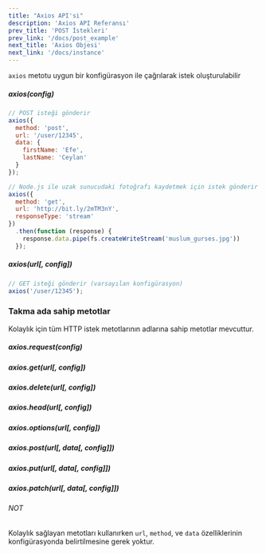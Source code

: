 ```yaml
---
title: "Axios API'si"
description: 'Axios API Referansı'
prev_title: 'POST İstekleri'
prev_link: '/docs/post_example'
next_title: 'Axios Objesi'
next_link: '/docs/instance'
---
```



`axios` metotu uygun bir konfigürasyon ile çağrılarak istek oluşturulabilir

##### axios(config)

```js
// POST isteği gönderir
axios({
  method: 'post',
  url: '/user/12345',
  data: {
    firstName: 'Efe',
    lastName: 'Ceylan'
  }
});
```

```js
// Node.js ile uzak sunucudaki fotoğrafı kaydetmek için istek gönderir
axios({
  method: 'get',
  url: 'http://bit.ly/2mTM3nY',
  responseType: 'stream'
})
  .then(function (response) {
    response.data.pipe(fs.createWriteStream('muslum_gurses.jpg'))
  });
```

##### axios(url[, config])

```js
// GET isteği gönderir (varsayılan konfigürasyon)
axios('/user/12345');
```

### Takma ada sahip metotlar

Kolaylık için tüm HTTP istek metotlarının adlarına sahip metotlar mevcuttur.

##### axios.request(config)
##### axios.get(url[, config])
##### axios.delete(url[, config])
##### axios.head(url[, config])
##### axios.options(url[, config])
##### axios.post(url[, data[, config]])
##### axios.put(url[, data[, config]])
##### axios.patch(url[, data[, config]])

###### NOT
Kolaylık sağlayan metotları kullanırken `url`, `method`, ve `data` özelliklerinin konfigürasyonda belirtilmesine gerek yoktur.
